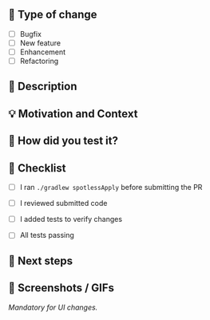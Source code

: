 ## :loudspeaker: Type of change
<!--- Put an `x` in the boxes that apply -->
- [ ] Bugfix
- [ ] New feature
- [ ] Enhancement
- [ ] Refactoring

## :scroll: Description
<!--- Describe your changes in detail -->


## :bulb: Motivation and Context
<!--- Why is this change required? What problem does it solve? -->
<!--- If it fixes an open issue, please link to the issue here. -->


## :green_heart: How did you test it?


## :pencil: Checklist
<!--- Put an `x` in the boxes that apply -->
- [ ] I ran `./gradlew spotlessApply` before submitting the PR
- [ ] I reviewed submitted code
- [ ] I added tests to verify changes
- [ ] All tests passing


## :crystal_ball: Next steps


## :camera_flash: Screenshots / GIFs
_Mandatory for UI changes._
